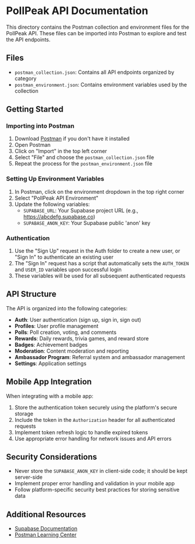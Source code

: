 # PollPeak API Documentation

This directory contains the Postman collection and environment files for the PollPeak API. These files can be imported into Postman to explore and test the API endpoints.

## Files

- `postman_collection.json`: Contains all API endpoints organized by category
- `postman_environment.json`: Contains environment variables used by the collection

## Getting Started

### Importing into Postman

1. Download [Postman](https://www.postman.com/downloads/) if you don't have it installed
2. Open Postman
3. Click on "Import" in the top left corner
4. Select "File" and choose the `postman_collection.json` file
5. Repeat the process for the `postman_environment.json` file

### Setting Up Environment Variables

1. In Postman, click on the environment dropdown in the top right corner
2. Select "PollPeak API Environment"
3. Update the following variables:
   - `SUPABASE_URL`: Your Supabase project URL (e.g., https://abcdefg.supabase.co)
   - `SUPABASE_ANON_KEY`: Your Supabase public 'anon' key

### Authentication

1. Use the "Sign Up" request in the Auth folder to create a new user, or "Sign In" to authenticate an existing user
2. The "Sign In" request has a script that automatically sets the `AUTH_TOKEN` and `USER_ID` variables upon successful login
3. These variables will be used for all subsequent authenticated requests

## API Structure

The API is organized into the following categories:

- **Auth**: User authentication (sign up, sign in, sign out)
- **Profiles**: User profile management
- **Polls**: Poll creation, voting, and comments
- **Rewards**: Daily rewards, trivia games, and reward store
- **Badges**: Achievement badges
- **Moderation**: Content moderation and reporting
- **Ambassador Program**: Referral system and ambassador management
- **Settings**: Application settings

## Mobile App Integration

When integrating with a mobile app:

1. Store the authentication token securely using the platform's secure storage
2. Include the token in the `Authorization` header for all authenticated requests
3. Implement token refresh logic to handle expired tokens
4. Use appropriate error handling for network issues and API errors

## Security Considerations

- Never store the `SUPABASE_ANON_KEY` in client-side code; it should be kept server-side
- Implement proper error handling and validation in your mobile app
- Follow platform-specific security best practices for storing sensitive data

## Additional Resources

- [Supabase Documentation](https://supabase.com/docs)
- [Postman Learning Center](https://learning.postman.com/docs/getting-started/introduction/)